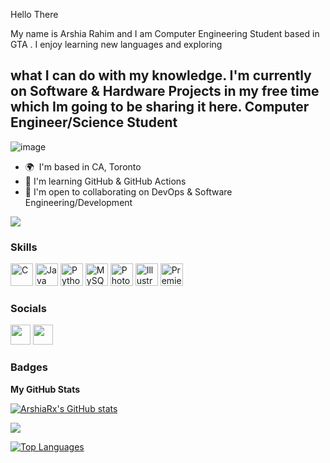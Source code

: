 Hello There 

My name is Arshia Rahim and I am Computer Engineering Student based in GTA . I enjoy learning new languages and exploring 

what I can do with my knowledge. I'm currently on Software & Hardware Projects in my free time which Im going to be sharing it here.
Computer Engineer/Science Student
---------------------------------

![image](https://www.emojibase.com/resources/img/emojis/apple/1f1e8-1f1e6.png)

* 🌍  I'm based in CA, Toronto
* 🧠  I'm learning GitHub & GitHub Actions
* 🤝  I'm open to collaborating on DevOps & Software Engineering/Development

<a href="https://www.github.com/ArshiaRx" target="_blank" rel="noreferrer"><img
src="https://img.shields.io/github/followers/ArshiaRx?logo=github&style=for-the-badge&color=0891b2&labelColor=1c1917" /></a>

### Skills

<p align="left">
<a href="https://docs.microsoft.com/en-us/cpp/?view=msvc-170" target="_blank" rel="noreferrer"><img src="https://raw.githubusercontent.com/danielcranney/readme-generator/main/public/icons/skills/c-colored.svg" width="36" height="36" alt="C" /></a>
<a href="https://www.oracle.com/java/" target="_blank" rel="noreferrer"><img src="https://raw.githubusercontent.com/danielcranney/readme-generator/main/public/icons/skills/java-colored.svg" width="36" height="36" alt="Java" /></a>
<a href="https://www.python.org/" target="_blank" rel="noreferrer"><img src="https://raw.githubusercontent.com/danielcranney/readme-generator/main/public/icons/skills/python-colored.svg" width="36" height="36" alt="Python" /></a>
<a href="https://www.mysql.com/" target="_blank" rel="noreferrer"><img src="https://raw.githubusercontent.com/danielcranney/readme-generator/main/public/icons/skills/mysql-colored.svg" width="36" height="36" alt="MySQL" /></a>
<a href="https://www.adobe.com/uk/products/photoshop.html" target="_blank" rel="noreferrer"><img src="https://raw.githubusercontent.com/danielcranney/readme-generator/main/public/icons/skills/photoshop-colored.svg" width="36" height="36" alt="Photoshop" /></a>
<a href="adobe.com/uk/products/illustrator.html" target="_blank" rel="noreferrer"><img src="https://raw.githubusercontent.com/danielcranney/readme-generator/main/public/icons/skills/illustrator-colored.svg" width="36" height="36" alt="Illustrator" /></a>
<a href="https://www.adobe.com/uk/products/premiere.html" target="_blank" rel="noreferrer"><img src="https://raw.githubusercontent.com/danielcranney/readme-generator/main/public/icons/skills/premierepro-colored.svg" width="36" height="36" alt="Premiere Pro" /></a>
</p>


### Socials

<p align="left"> <a href="https://www.github.com/ArshiaRx" target="_blank" rel="noreferrer"><img src="https://raw.githubusercontent.com/danielcranney/readme-generator/main/public/icons/socials/github.svg" width="32" height="32" /></a> <a href="https://www.linkedin.com/in/arshia-rahim" target="_blank" rel="noreferrer"><img src="https://raw.githubusercontent.com/danielcranney/readme-generator/main/public/icons/socials/linkedin.svg" width="32" height="32" /></a></p>

### Badges

<b>My GitHub Stats</b>

<a href="http://www.github.com/ArshiaRx"><img src="https://github-readme-stats.vercel.app/api?username=ArshiaRx&show_icons=true&hide=&count_private=true&title_color=ef4444&text_color=ffffff&icon_color=0891b2&bg_color=1c1917&hide_border=true&show_icons=true" alt="ArshiaRx's GitHub stats" /></a>

<a href="http://www.github.com/ArshiaRx"><img src="https://github-readme-streak-stats.herokuapp.com/?user=ArshiaRx&stroke=ffffff&background=1c1917&ring=ef4444&fire=ef4444&currStreakNum=ffffff&currStreakLabel=ef4444&sideNums=ffffff&sideLabels=ffffff&dates=ffffff&hide_border=true" /></a>

<a href="https://github.com/ArshiaRx" align="left"><img src="https://github-readme-stats.vercel.app/api/top-langs/?username=ArshiaRx&langs_count=10&title_color=ef4444&text_color=ffffff&icon_color=0891b2&bg_color=1c1917&hide_border=true&locale=en&custom_title=Top%20%Languages" alt="Top Languages" /></a>
<!--
[![GitHub stats](https://github-readme-stats.vercel.app/api?username=ArshiaRx&count_private=true&include_all_commits=true&show_icons=true&custom_title=GitHub%20stats&theme=default)](https://github.com/anuraghazra/github-readme-stats)
[![Top Langs](https://github-readme-stats.vercel.app/api/top-langs/?username=ArshiaRx&langs_count=3&count_private=true&include_all_commits=true&theme=default)](https://github.com/anuraghazra/github-readme-stats)

![](https://github.com/ArshiaRx/GitHub-Stats-Visualization/blob/master/generated/overview.svg)
![](https://github.com/ArshiaRx/GitHub-Stats-Visualization/blob/master/generated/languages.svg)

<!--

**ArshiaRx/ArshiaRx** is a ✨ _special_ ✨ repository because its `README.md` (this file) appears on your GitHub profile.

Here are some ideas to get you started:

- 🔭 I’m currently working on ...
- 🌱 I’m currently learning ...
- 👯 I’m looking to collaborate on ...
- 🤔 I’m looking for help with ...
- 💬 Ask me about ...
- 📫 How to reach me: ...
- 😄 Pronouns: ...
- ⚡ Fun fact: ...
-->
